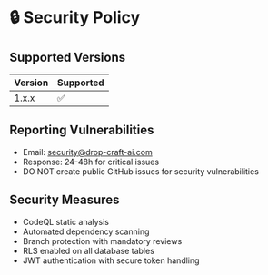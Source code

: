 # 🔒 Security Policy

## Supported Versions
| Version | Supported |
| ------- | --------- |
| 1.x.x   | ✅        |

## Reporting Vulnerabilities
- Email: security@drop-craft-ai.com  
- Response: 24-48h for critical issues
- DO NOT create public GitHub issues for security vulnerabilities

## Security Measures
- CodeQL static analysis
- Automated dependency scanning
- Branch protection with mandatory reviews
- RLS enabled on all database tables
- JWT authentication with secure token handling
